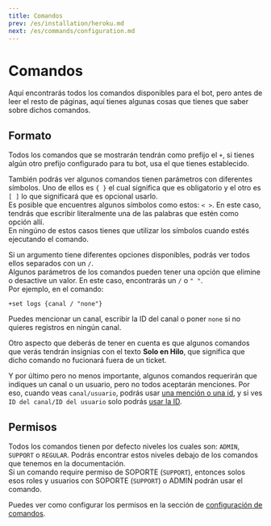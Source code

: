 ```yaml
---
title: Comandos
prev: /es/installation/heroku.md
next: /es/commands/configuration.md
---
```


# Comandos

Aquí encontrarás todos los comandos disponibles para el bot, pero antes de leer el resto de páginas, aquí tienes algunas cosas que tienes que saber sobre dichos comandos.

## Formato

Todos los comandos que se mostrarán tendrán como prefijo el `+`, si tienes algún otro prefijo configurado para tu bot, usa el que tienes establecido.

También podrás ver algunos comandos tienen parámetros con diferentes símbolos. Uno de ellos es `{ }` el cual significa que es obligatorio y el otro es `[ ]` lo que significará que es opcional usarlo.
<br/>
Es posible que encuentres algunos símbolos como estos: `< >`. En este caso, tendrás que escribir literalmente una de las palabras que estén como opción allí.
<br/>
En ningúno de estos casos tienes que utilizar los símbolos cuando estés ejecutando el comando.

Si un argumento tiene diferentes opciones disponibles, podrás ver todos ellos separados con un `/`.
<br/>
Algunos parámetros de los comandos pueden tener una opción que elimine o desactive un valor. En este caso, encontrarás un `/` o `" "`.
<br/>
Por ejemplo, en el comando:


```:no-line-numbers
+set logs {canal / "none"}
```

Puedes mencionar un canal, escribir la ID del canal o poner `none` si no quieres registros en ningún canal.

Otro aspecto que deberás de tener en cuenta es que algunos comandos que verás tendrán insignias <Badge text="como esta" vertical="middle" /> con el texto **Solo en Hilo**, que significa que dicho comando no fucionará fuera de un ticket.

Y por último pero no menos importante, algunos comandos requerirán que indiques un canal o un usuario, pero no todos aceptarán menciones. Por eso, cuando veas `canal/usuario`, podrás usar <u>una mención o una id</u>, y si ves `ID del canal/ID del usuario` solo podrás <u>usar la ID</u>.

## Permisos

Todos los comandos tienen por defecto niveles los cuales son: `ADMIN`, `SUPPORT` o `REGULAR`. Podrás encontrar estos niveles debajo de los comandos que tenemos en la documentación.
<br/>
Si un comando require permiso de SOPORTE (`SUPPORT`), entonces solos esos roles y usuarios con SOPORTE (`SUPPORT`) o ADMIN podrán usar el comando.

Puedes ver como configurar los permisos en la sección de [configuración de comandos](/commands/configuration.md).